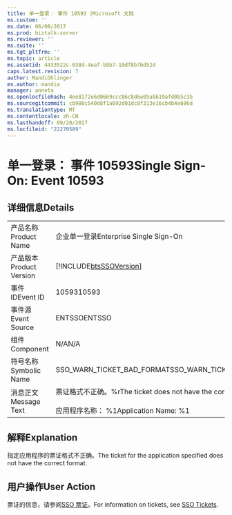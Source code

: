 ```yaml
---
title: 单一登录： 事件 10593 |Microsoft 文档
ms.custom: ''
ms.date: 06/08/2017
ms.prod: biztalk-server
ms.reviewer: ''
ms.suite: ''
ms.tgt_pltfrm: ''
ms.topic: article
ms.assetid: 4433522c-038d-4eaf-b9b7-19df8b7bd52d
caps.latest.revision: 7
author: MandiOhlinger
ms.author: mandia
manager: anneta
ms.openlocfilehash: 4ee8172e6d0669ccc86c8d6e05a8619afd0b5c3b
ms.sourcegitcommit: cb908c540d8f1a692d01dc8f313e16cb4b4e696d
ms.translationtype: MT
ms.contentlocale: zh-CN
ms.lasthandoff: 09/20/2017
ms.locfileid: "22270589"
---
```

# <a name="single-sign-on-event-10593"></a><span data-ttu-id="cc254-102">单一登录： 事件 10593</span><span class="sxs-lookup"><span data-stu-id="cc254-102">Single Sign-On: Event 10593</span></span>
## <a name="details"></a><span data-ttu-id="cc254-103">详细信息</span><span class="sxs-lookup"><span data-stu-id="cc254-103">Details</span></span>  
  
|||  
|-|-|  
|<span data-ttu-id="cc254-104">产品名称</span><span class="sxs-lookup"><span data-stu-id="cc254-104">Product Name</span></span>|<span data-ttu-id="cc254-105">企业单一登录</span><span class="sxs-lookup"><span data-stu-id="cc254-105">Enterprise Single Sign-On</span></span>|  
|<span data-ttu-id="cc254-106">产品版本</span><span class="sxs-lookup"><span data-stu-id="cc254-106">Product Version</span></span>|[!INCLUDE[btsSSOVersion](../includes/btsssoversion-md.md)]|  
|<span data-ttu-id="cc254-107">事件 ID</span><span class="sxs-lookup"><span data-stu-id="cc254-107">Event ID</span></span>|<span data-ttu-id="cc254-108">10593</span><span class="sxs-lookup"><span data-stu-id="cc254-108">10593</span></span>|  
|<span data-ttu-id="cc254-109">事件源</span><span class="sxs-lookup"><span data-stu-id="cc254-109">Event Source</span></span>|<span data-ttu-id="cc254-110">ENTSSO</span><span class="sxs-lookup"><span data-stu-id="cc254-110">ENTSSO</span></span>|  
|<span data-ttu-id="cc254-111">组件</span><span class="sxs-lookup"><span data-stu-id="cc254-111">Component</span></span>|<span data-ttu-id="cc254-112">N/A</span><span class="sxs-lookup"><span data-stu-id="cc254-112">N/A</span></span>|  
|<span data-ttu-id="cc254-113">符号名称</span><span class="sxs-lookup"><span data-stu-id="cc254-113">Symbolic Name</span></span>|<span data-ttu-id="cc254-114">SSO_WARN_TICKET_BAD_FORMAT</span><span class="sxs-lookup"><span data-stu-id="cc254-114">SSO_WARN_TICKET_BAD_FORMAT</span></span>|  
|<span data-ttu-id="cc254-115">消息正文</span><span class="sxs-lookup"><span data-stu-id="cc254-115">Message Text</span></span>|<span data-ttu-id="cc254-116">票证格式不正确。%r</span><span class="sxs-lookup"><span data-stu-id="cc254-116">The ticket does not have the correct format.%r</span></span><br /><br /> <span data-ttu-id="cc254-117">应用程序名称： %1</span><span class="sxs-lookup"><span data-stu-id="cc254-117">Application Name: %1</span></span>|  
  
## <a name="explanation"></a><span data-ttu-id="cc254-118">解释</span><span class="sxs-lookup"><span data-stu-id="cc254-118">Explanation</span></span>  
 <span data-ttu-id="cc254-119">指定应用程序的票证格式不正确。</span><span class="sxs-lookup"><span data-stu-id="cc254-119">The ticket for the application specified does not have the correct format.</span></span>  
  
## <a name="user-action"></a><span data-ttu-id="cc254-120">用户操作</span><span class="sxs-lookup"><span data-stu-id="cc254-120">User Action</span></span>  
 <span data-ttu-id="cc254-121">票证的信息，请参阅[SSO 票证](../core/sso-tickets.md)。</span><span class="sxs-lookup"><span data-stu-id="cc254-121">For information on tickets, see [SSO Tickets](../core/sso-tickets.md).</span></span>